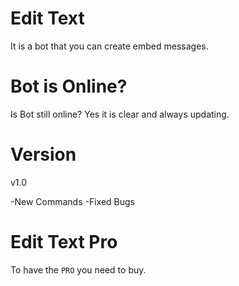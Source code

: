 # Edit Text
It is a bot that you can create embed messages.

# Bot is Online?
Is Bot still online? Yes it is clear and always updating.

# Version
v1.0

-New Commands
-Fixed Bugs

# Edit Text Pro
To have the `PRO` you need to buy.
